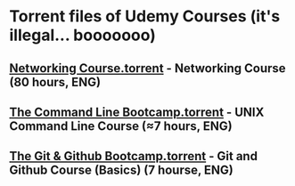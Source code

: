 # Torrent files of Udemy Courses (it's illegal... booooooo)

## [Networking Course.torrent](./Networking&#32;Course.torrent) - Networking Course (80 hours, ENG)

## [The Command Line Bootcamp.torrent](./The&#32;Command&#32;Line&#32;Bootcamp.torrent) - UNIX Command Line Course (≈7 hours, ENG)

## [The Git & Github Bootcamp.torrent](./The&#32;Git&#32;&&#32;Github&#32;Bootcamp.torrent) - Git and Github Course (Basics)  (7 hourse, ENG)